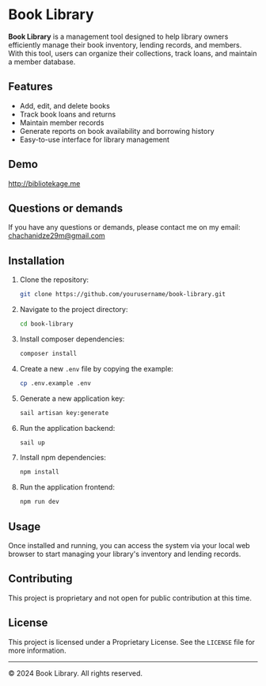 # Book Library

**Book Library** is a management tool designed to help library owners efficiently manage their book inventory, lending records, and members. With this tool, users can organize their collections, track loans, and maintain a member database.

## Features

- Add, edit, and delete books
- Track book loans and returns
- Maintain member records
- Generate reports on book availability and borrowing history
- Easy-to-use interface for library management

## Demo

http://bibliotekage.me

## Questions or demands

If you have any questions or demands, please contact me on my email: chachanidze29m@gmail.com

## Installation

1. Clone the repository:

    ```bash
    git clone https://github.com/yourusername/book-library.git
    ```

2. Navigate to the project directory:

    ```bash
    cd book-library
    ```
   
3. Install composer dependencies:

    ```bash
    composer install
    ```

4. Create a new `.env` file by copying the example:

    ```bash
    cp .env.example .env
    ```
   
5. Generate a new application key:

    ```bash
    sail artisan key:generate
    ```

6. Run the application backend:

    ```bash
    sail up
    ```

7. Install npm dependencies:

    ```bash
    npm install
    ```

8. Run the application frontend:

    ```bash
    npm run dev
    ```

## Usage

Once installed and running, you can access the system via your local web browser to start managing your library's inventory and lending records.

## Contributing

This project is proprietary and not open for public contribution at this time.

## License

This project is licensed under a Proprietary License. See the `LICENSE` file for more information.

---

© 2024 Book Library. All rights reserved.
